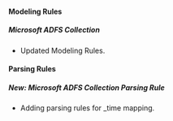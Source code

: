 #### Modeling Rules
##### Microsoft ADFS Collection
- Updated Modeling Rules.

#### Parsing Rules
##### New: Microsoft ADFS Collection Parsing Rule
-  Adding parsing rules for _time mapping.
